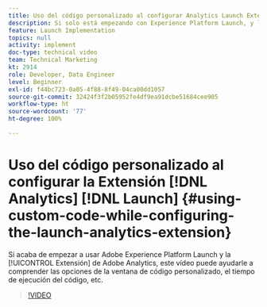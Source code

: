 ```yaml
---
title: Uso del código personalizado al configurar Analytics Launch Extension
description: Si solo está empezando con Experience Platform Launch, y la extensión de Adobe Analytics, este vídeo puede ayudarle a comprender las opciones de ventana de código personalizado, el tiempo de ejecución del código, etc.
feature: Launch Implementation
topics: null
activity: implement
doc-type: technical video
team: Technical Marketing
kt: 2914
role: Developer, Data Engineer
level: Beginner
exl-id: f44bc723-0a05-4f88-8f49-04ca00dd1057
source-git-commit: 32424f3f2b05952fe4df9ea91dcbe51684cee905
workflow-type: ht
source-wordcount: '77'
ht-degree: 100%

---
```


# Uso del código personalizado al configurar la Extensión [!DNL Analytics] [!DNL Launch] {#using-custom-code-while-configuring-the-launch-analytics-extension}

Si acaba de empezar a usar Adobe Experience Platform Launch y la [!UICONTROL Extensión] de Adobe Analytics, este vídeo puede ayudarle a comprender las opciones de la ventana de código personalizado, el tiempo de ejecución del código, etc.

>[!VIDEO](https://video.tv.adobe.com/v/27272/?quality=9)
